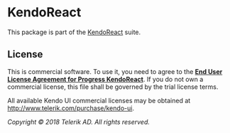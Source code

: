 # KendoReact

This package is part of the [KendoReact](http://www.telerik.com/kendo-react-ui/) suite.

## License

This is commercial software. To use it, you need to agree to the [**End User License Agreement for Progress KendoReact**](https://www.telerik.com/purchase/license-agreement/progress-kendoreact). If you do not own a commercial license, this file shall be governed by the trial license terms.

All available Kendo UI commercial licenses may be obtained at http://www.telerik.com/purchase/kendo-ui.

*Copyright © 2018 Telerik AD. All rights reserved.*
